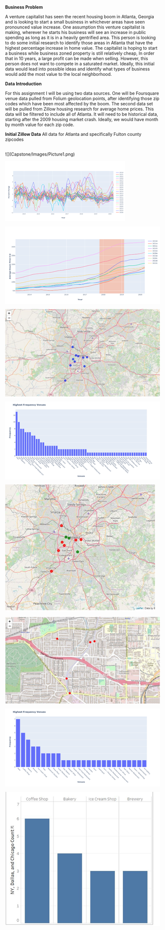

**Business Problem** 


  A venture capitalist has seen the recent housing boom in Atlanta, Georgia and is looking to start a small business in whichever areas have seen pronounced value increase. One assumption this venture capitalist is making, wherever he starts his business will see an increase in public spending as long as it is in a heavily gentrified area. This person is looking to do some initial research to identify those areas in Atlanta that have the highest percentage increase in home value. 
The capitalist is hoping to start a business while business zoned property is still relatively cheap, In order that in 10 years, a large profit can be made when selling. However, this person does not want to compete in a saturated market. Ideally, this initial data would lead into possible ideas and identify what types of business would add the most value to the local neighborhood. 

**Data Introduction**

For this assignment I will be using two data sources. One will be Foursquare venue data pulled from Folium geolocation points, after identifying those zip codes which have been most affected by the boom. The second data set will be pulled from Zillow housing research for average home prices. This data will be filtered to include all of Atlanta. It will need to be historical data, starting after the 2009 housing market crash. Ideally, we would have month by month value for each zip code. 


**Initial Zillow Data** 
All data for Atlanta and specifically Fulton county zipcodes

</br>
![](Capstone/Images/Picture1.png)

![](Capstone/Images/Picture2.png)


![](Capstone/Images/Picture3.png)


![](Capstone/Images/Picture4.png)


![](Capstone/Images/Picture5.png)


![](Capstone/Images/Picture6.png)


![](Capstone/Images/Picture7.png)


![](Capstone/Images/Picture8.png)


![](Capstone/Images/Picture9.png)
